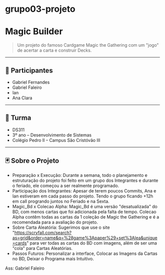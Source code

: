 # grupo03-projeto
# Magic Builder
> Um projeto do famoso Cardgame Magic the Gathering com um "jogo" de acertar a carta e construir Decks.

---

## 👥 Participantes

- Gabriel Fernandes
- Gabriel Faleiro
- Ian
- Ana Clara

---

## 🏫 Turma
- DS311
- 3º ano – Desenvolvimento de Sistemas  
- Colégio Pedro II – Campus São Cristóvão III

---
## 🃏 Sobre o Projeto
- Preparação x Execução: Durante a semana, todo o planejamento e estruturação do projeto foi feito em um grupo dos Integrantes e durante o feriado, ele começou a ser realmente programado.
- Participação dos Integrantes: Apesar de terem poucos Commits, Ana e Ian estiveram em cada passo do projeto. Tendo o grupo ficando +12h em call progrando juntos no Feriado e na Sexta. 
- Magic_Bd x Colecao Alpha: Magic_Bd é uma versão "desatualizada" do BD, com menos cartas que foi adicionada pela falta de tempo. Colecao Alpha contêm todas as cartas da 1 coleção de Magic the Gathering e é a recomendada para a avaliação do projeto.
- Sobre Carta Aleatória: Sugerimos que use o site "https://scryfall.com/search?as=grid&order=name&q=%28game%3Apaper%29+set%3Alea&unique=cards" para ver todas as cartas do BD com imagens, além de ser uma "cola" para Cartas Aleatórias.
- Passos Futuros: Personalizar a interface, Colocar as Imagens da Cartas no BD, Deixar o Programa mais Intuitivo.

Ass: Gabriel Faleiro
